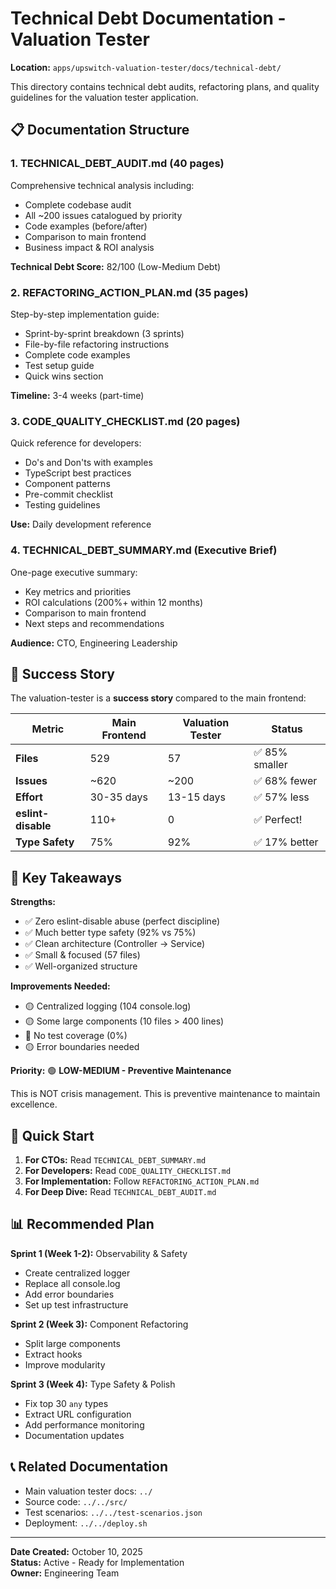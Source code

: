 # Technical Debt Documentation - Valuation Tester

**Location:** `apps/upswitch-valuation-tester/docs/technical-debt/`

This directory contains technical debt audits, refactoring plans, and quality guidelines for the valuation tester application.

## 📋 Documentation Structure

### **1. TECHNICAL_DEBT_AUDIT.md** (40 pages)
Comprehensive technical analysis including:
- Complete codebase audit
- All ~200 issues catalogued by priority
- Code examples (before/after)
- Comparison to main frontend
- Business impact & ROI analysis

**Technical Debt Score:** 82/100 (Low-Medium Debt)

### **2. REFACTORING_ACTION_PLAN.md** (35 pages)
Step-by-step implementation guide:
- Sprint-by-sprint breakdown (3 sprints)
- File-by-file refactoring instructions
- Complete code examples
- Test setup guide
- Quick wins section

**Timeline:** 3-4 weeks (part-time)

### **3. CODE_QUALITY_CHECKLIST.md** (20 pages)
Quick reference for developers:
- Do's and Don'ts with examples
- TypeScript best practices
- Component patterns
- Pre-commit checklist
- Testing guidelines

**Use:** Daily development reference

### **4. TECHNICAL_DEBT_SUMMARY.md** (Executive Brief)
One-page executive summary:
- Key metrics and priorities
- ROI calculations (200%+ within 12 months)
- Comparison to main frontend
- Next steps and recommendations

**Audience:** CTO, Engineering Leadership

## 🎉 Success Story

The valuation-tester is a **success story** compared to the main frontend:

| Metric | Main Frontend | Valuation Tester | Status |
|--------|--------------|------------------|---------|
| **Files** | 529 | 57 | ✅ 85% smaller |
| **Issues** | ~620 | ~200 | ✅ 68% fewer |
| **Effort** | 30-35 days | 13-15 days | ✅ 57% less |
| **eslint-disable** | 110+ | 0 | ✅ Perfect! |
| **Type Safety** | 75% | 92% | ✅ 17% better |

## 🎯 Key Takeaways

**Strengths:**
- ✅ Zero eslint-disable abuse (perfect discipline)
- ✅ Much better type safety (92% vs 75%)
- ✅ Clean architecture (Controller → Service)
- ✅ Small & focused (57 files)
- ✅ Well-organized structure

**Improvements Needed:**
- 🟡 Centralized logging (104 console.log)
- 🟡 Some large components (10 files > 400 lines)
- 🔴 No test coverage (0%)
- 🟡 Error boundaries needed

**Priority:** 🟢 **LOW-MEDIUM - Preventive Maintenance**

This is NOT crisis management. This is preventive maintenance to maintain excellence.

## 🚀 Quick Start

1. **For CTOs:** Read `TECHNICAL_DEBT_SUMMARY.md`
2. **For Developers:** Read `CODE_QUALITY_CHECKLIST.md`
3. **For Implementation:** Follow `REFACTORING_ACTION_PLAN.md`
4. **For Deep Dive:** Read `TECHNICAL_DEBT_AUDIT.md`

## 📊 Recommended Plan

**Sprint 1 (Week 1-2):** Observability & Safety
- Create centralized logger
- Replace all console.log
- Add error boundaries
- Set up test infrastructure

**Sprint 2 (Week 3):** Component Refactoring
- Split large components
- Extract hooks
- Improve modularity

**Sprint 3 (Week 4):** Type Safety & Polish
- Fix top 30 `any` types
- Extract URL configuration
- Add performance monitoring
- Documentation updates

## 📞 Related Documentation

- Main valuation tester docs: `../`
- Source code: `../../src/`
- Test scenarios: `../../test-scenarios.json`
- Deployment: `../../deploy.sh`

---

**Date Created:** October 10, 2025  
**Status:** Active - Ready for Implementation  
**Owner:** Engineering Team


